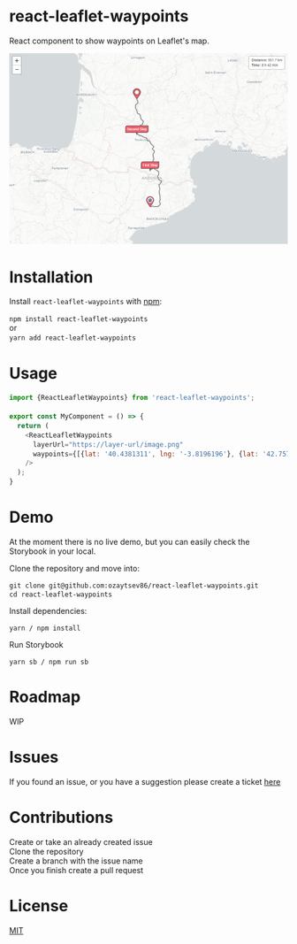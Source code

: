 # react-leaflet-waypoints
React component to show waypoints on Leaflet's map.

![Screenshot](https://github.com/ozaytsev86/react-leaflet-waypoints/blob/main/rlw-screenshot.png?raw=true)

# Installation
Install `react-leaflet-waypoints` with [npm](https://www.npmjs.com/):

`npm install react-leaflet-waypoints`  
or  
`yarn add react-leaflet-waypoints`

# Usage

```javascript
import {ReactLeafletWaypoints} from 'react-leaflet-waypoints';

export const MyComponent = () => {
  return (
    <ReactLeafletWaypoints
      layerUrl="https://layer-url/image.png"
      waypoints={[{lat: '40.4381311', lng: '-3.8196196'}, {lat: '42.7576862', lng: '1.5082874'}]}
    />
  );
}
```


# Demo
At the moment there is no live demo, but you can easily check the Storybook in your local.

Clone the repository and move into:
```
git clone git@github.com:ozaytsev86/react-leaflet-waypoints.git
cd react-leaflet-waypoints
```

Install dependencies:
```
yarn / npm install
```

Run Storybook
```
yarn sb / npm run sb
```

# Roadmap
WIP

# Issues
If you found an issue, or you have a suggestion please create a ticket [here](https://github.com/ozaytsev86/react-leaflet-waypoints/issues)

# Contributions
Create or take an already created issue  
Clone the repository  
Create a branch with the issue name  
Once you finish create a pull request  

# License
[MIT](https://opensource.org/licenses/MIT)